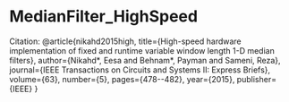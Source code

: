 # MedianFilter_HighSpeed
Citation:
@article{nikahd2015high,
  title={High-speed hardware implementation of fixed and runtime variable window length 1-D median filters},
  author={Nikahd*, Eesa and Behnam*, Payman and Sameni, Reza},
  journal={IEEE Transactions on Circuits and Systems II: Express Briefs},
  volume={63},
  number={5},
  pages={478--482},
  year={2015},
  publisher={IEEE}
}
